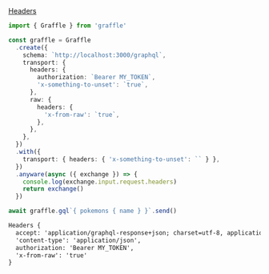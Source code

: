 <div class="ExampleSnippet">
<a href="../../examples/transport-http/headers">Headers</a>

<!-- dprint-ignore-start -->
```ts twoslash
import { Graffle } from 'graffle'

const graffle = Graffle
  .create({
    schema: `http://localhost:3000/graphql`,
    transport: {
      headers: {
        authorization: `Bearer MY_TOKEN`,
        'x-something-to-unset': `true`,
      },
      raw: {
        headers: {
          'x-from-raw': `true`,
        },
      },
    },
  })
  .with({
    transport: { headers: { 'x-something-to-unset': `` } },
  })
  .anyware(async ({ exchange }) => {
    console.log(exchange.input.request.headers)
    return exchange()
  })

await graffle.gql`{ pokemons { name } }`.send()
```
<!-- dprint-ignore-end -->

<!-- dprint-ignore-start -->
```txt
Headers {
  accept: 'application/graphql-response+json; charset=utf-8, application/json; charset=utf-8',
  'content-type': 'application/json',
  authorization: 'Bearer MY_TOKEN',
  'x-from-raw': 'true'
}
```
<!-- dprint-ignore-end -->

</div>
